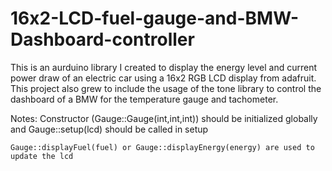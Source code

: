# 16x2-LCD-fuel-gauge-and-BMW-Dashboard-controller
This is an aurduino library I created to display the energy level and current power draw of an electric car using a 16x2 RGB LCD display from adafruit. This project also grew to include the usage of the tone library to control the dashboard of a BMW for the temperature gauge and tachometer. 

Notes:
	Constructor (Gauge::Gauge(int,int,int)) should be initialized globally and Gauge::setup(lcd) should be called in setup
	
	Gauge::displayFuel(fuel) or Gauge::displayEnergy(energy) are used to update the lcd

